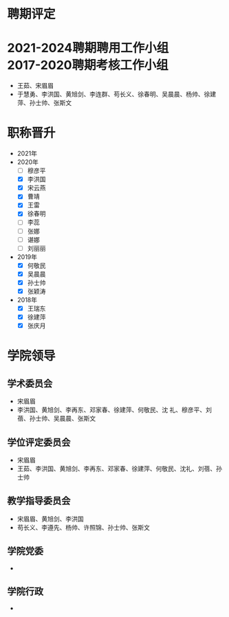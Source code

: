 # 聘期评定

# 2021-2024聘期聘用工作小组<br> 2017-2020聘期考核工作小组
* 王茹、宋眉眉
* 于慧勇、李洪国、黄旭剑、李连群、苟长义、徐春明、吴晨晨、杨帅、徐建萍、孙士帅、张斯文

# 职称晋升

* 2021年
* 2020年
  - [ ] 穆彦平
  - [x] 李洪国
  - [x] 宋云燕
  - [x] 曹靖
  - [x] 王雷
  - [x] 徐春明
  - [ ] 李蕊
  - [ ] 张娜
  - [ ] 谌娜
  - [ ] 刘丽丽
* 2019年
  - [x] 何敬民
  - [x] 吴晨晨
  - [x] 孙士帅
  - [x] 张颖涛
* 2018年
  - [x] 王瑞东
  - [x] 徐建萍
  - [x] 张庆月
  
# 学院领导

## 学术委员会
* 宋眉眉
* 李洪国、黄旭剑、李再东、邓家春、徐建萍、何敬民、沈  礼、穆彦平、刘 蓓、孙士帅、吴晨晨、张斯文

## 学位评定委员会
* 宋眉眉
* 王茹、李洪国、黄旭剑、李再东、邓家春、徐建萍、何敬民、沈礼、刘蓓、孙士帅

## 教学指导委员会
* 宋眉眉、黄旭剑、李洪国
* 苟长义、李遵先、杨帅、许照锦、孙士帅、张斯文

## 学院党委
* 

## 学院行政
* 

